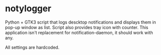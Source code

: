 # notylogger
Python + GTK3 script that logs descktop notifications and displays them in pop-up window as list. Script also provides tray icon with counter.
This application isn't replacement for notification-daemon, it should work with any.

All settings are hardcoded.
